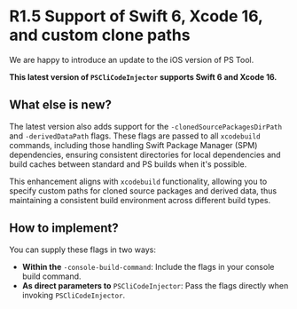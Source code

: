 # R1.5 Support of Swift 6, Xcode 16, and custom clone paths

We are happy to introduce an update to the iOS version of PS Tool. 

**This latest version of `PSCliCodeInjector` supports Swift 6 and Xcode 16.**

## What else is new?

 The latest version also adds support for the `-clonedSourcePackagesDirPath` and `-derivedDataPath` flags. These flags are passed to all `xcodebuild` commands, including those handling Swift Package Manager (SPM) dependencies, ensuring consistent directories for local dependencies and build caches between standard and PS builds when it's possible. 

 This enhancement aligns with `xcodebuild` functionality, allowing you to specify custom paths for cloned source packages and derived data, thus maintaining a consistent build environment across different build types.

## How to implement?

You can supply these flags in two ways:

- **Within the** `-console-build-command`: Include the flags in your console build command.
- **As direct parameters to** `PSCliCodeInjector`: Pass the flags directly when invoking `PSCliCodeInjector`.
